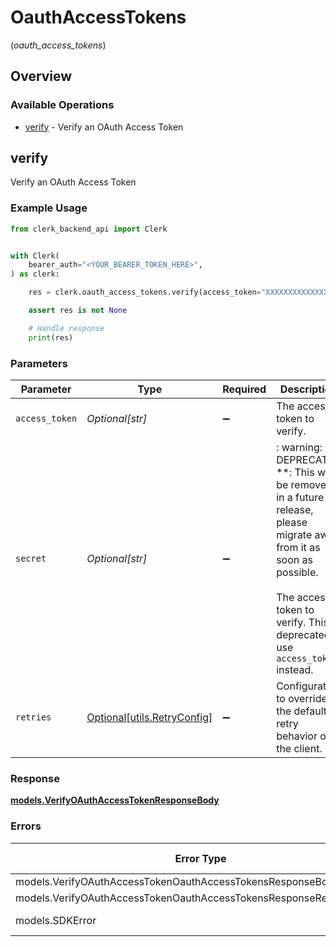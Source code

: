 # OauthAccessTokens
(*oauth_access_tokens*)

## Overview

### Available Operations

* [verify](#verify) - Verify an OAuth Access Token

## verify

Verify an OAuth Access Token

### Example Usage

```python
from clerk_backend_api import Clerk


with Clerk(
    bearer_auth="<YOUR_BEARER_TOKEN_HERE>",
) as clerk:

    res = clerk.oauth_access_tokens.verify(access_token="XXXXXXXXXXXXXX")

    assert res is not None

    # Handle response
    print(res)

```

### Parameters

| Parameter                                                                                                                                                                                            | Type                                                                                                                                                                                                 | Required                                                                                                                                                                                             | Description                                                                                                                                                                                          | Example                                                                                                                                                                                              |
| ---------------------------------------------------------------------------------------------------------------------------------------------------------------------------------------------------- | ---------------------------------------------------------------------------------------------------------------------------------------------------------------------------------------------------- | ---------------------------------------------------------------------------------------------------------------------------------------------------------------------------------------------------- | ---------------------------------------------------------------------------------------------------------------------------------------------------------------------------------------------------- | ---------------------------------------------------------------------------------------------------------------------------------------------------------------------------------------------------- |
| `access_token`                                                                                                                                                                                       | *Optional[str]*                                                                                                                                                                                      | :heavy_minus_sign:                                                                                                                                                                                   | The access token to verify.                                                                                                                                                                          | XXXXXXXXXXXXXX                                                                                                                                                                                       |
| `secret`                                                                                                                                                                                             | *Optional[str]*                                                                                                                                                                                      | :heavy_minus_sign:                                                                                                                                                                                   | : warning: ** DEPRECATED **: This will be removed in a future release, please migrate away from it as soon as possible.<br/><br/>The access token to verify. This is deprecated, use `access_token` instead. | XXXXXXXXXXXXXX                                                                                                                                                                                       |
| `retries`                                                                                                                                                                                            | [Optional[utils.RetryConfig]](../../models/utils/retryconfig.md)                                                                                                                                     | :heavy_minus_sign:                                                                                                                                                                                   | Configuration to override the default retry behavior of the client.                                                                                                                                  |                                                                                                                                                                                                      |

### Response

**[models.VerifyOAuthAccessTokenResponseBody](../../models/verifyoauthaccesstokenresponsebody.md)**

### Errors

| Error Type                                                         | Status Code                                                        | Content Type                                                       |
| ------------------------------------------------------------------ | ------------------------------------------------------------------ | ------------------------------------------------------------------ |
| models.VerifyOAuthAccessTokenOauthAccessTokensResponseBody         | 400                                                                | application/json                                                   |
| models.VerifyOAuthAccessTokenOauthAccessTokensResponseResponseBody | 404                                                                | application/json                                                   |
| models.SDKError                                                    | 4XX, 5XX                                                           | \*/\*                                                              |